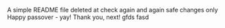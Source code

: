 A simple README file
deleted at
check again
and again
safe changes only
Happy passover - yay!
Thank you, next!
gfds
fasd
